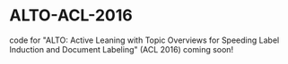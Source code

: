 # ALTO-ACL-2016

code for "ALTO: Active Leaning with Topic Overviews for Speeding Label Induction and Document Labeling" (ACL 2016) coming soon!